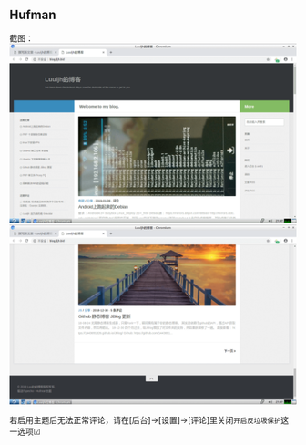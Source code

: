 Hufman
---

截图：
![IMG](screenshot.png)
![IMG](screenshot0.png)

若启用主题后无法正常评论，请在[后台]->[设置]->[评论]里关闭```开启反垃圾保护```这一选项☑